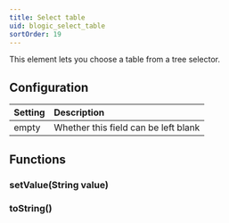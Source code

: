 ```yaml
---
title: Select table
uid: blogic_select_table
sortOrder: 19
---
```


This element lets you choose a table from a tree selector.

## Configuration

| Setting | Description                          |
|:--------|:-------------------------------------|
| empty   | Whether this field can be left blank |

## Functions

### setValue(String value)

### toString()
